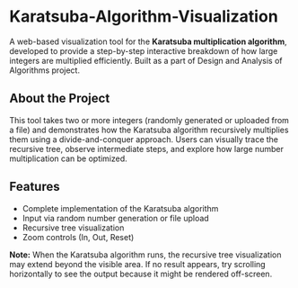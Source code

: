# Karatsuba-Algorithm-Visualization

A web-based visualization tool for the **Karatsuba multiplication algorithm**, developed to provide a step-by-step interactive breakdown of how large integers are multiplied efficiently. Built as a part of  Design and Analysis of Algorithms project.

## About the Project

This tool takes two or more integers (randomly generated or uploaded from a file) and demonstrates how the Karatsuba algorithm recursively multiplies them using a divide-and-conquer approach. Users can visually trace the recursive tree, observe intermediate steps, and explore how large number multiplication can be optimized.

## Features

- Complete implementation of the Karatsuba algorithm
- Input via random number generation or file upload
- Recursive tree visualization
- Zoom controls (In, Out, Reset)

**Note:** When the Karatsuba algorithm runs, the recursive tree visualization may extend beyond the visible area. If no result appears, try scrolling horizontally to see the output because it might be rendered off-screen.

